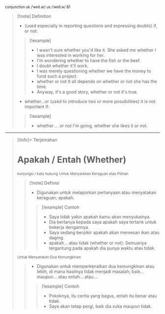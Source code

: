 <small>conjunction
uk  /ˈweð.ər/ us  /ˈweð.ɚ/
B1
</small>
>[!note] Definition
>- (used especially in reporting questions and expressing doubts) if, or not:
> > [!example] 
> > - I wasn't sure whether you'd like it.
> >   She asked me whether I was interested in working for her.
> > - I'm wondering whether to have the fish or the beef.
> > - I doubt whether it'll work.
> > - I was merely questioning whether we have the money to fund such a project.
> > - whether or not It all depends on whether or not she has the time.
> > - Anyway, it's a good story, whether or not it's true.
>- whether...or
>  (used to introduce two or more possibilities) it is not important if:
> > [!example] 
> > - whether ... or not I'm going, whether she likes it or not.

---

>[!info]+ Terjemahan
> # Apakah / Entah (Whether)
><small>konjungsi / kata hubung</small>
><small>Untuk Menyatakan Keraguan atau Pilihan</small>
> > [!note] Definisi
> > - Digunakan untuk melaporkan pertanyaan atau menyatakan keraguan; apakah.
> > > [!example] Contoh
> > > - Saya tidak yakin apakah kamu akan menyukainya.
> > > - Dia bertanya kepada saya apakah saya tertarik untuk bekerja dengannya.
> > > - Saya sedang berpikir apakah akan memesan ikan atau daging.
> > > - apakah... atau tidak (whether or not): Semuanya tergantung pada apakah dia punya waktu atau tidak.
>
><small>Untuk Menyatakan Dua Kemungkinan</small>
>
> > - Digunakan untuk memperkenalkan dua kemungkinan atau lebih, di mana hasilnya tidak menjadi masalah; baik... maupun... atau entah... atau....
> > > [!example] Contoh
> > > - Pokoknya, itu cerita yang bagus, entah itu benar atau tidak.
> > > - Saya akan tetap pergi, baik dia suka maupun tidak.

